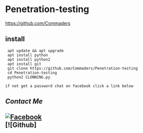 # Penetration-testing
https://github.com/Commaders

## install
```
 apt update && apt upgrade
 apt install python
 apt install python2
 apt install git
 git clone https://github.com/Commaders/Penetration-testing
 cd Penetration-testing
 python2 CLONNING.py
```

```
if not get a password chat on facebook click a link below
```

## <i><b> Contact Me</b></i> <br><br>[![Facebook](https://img.shields.io/badge/Facebook-John-Ry-1877F2?style=flat-square&logo=facebook)](https://facebook.com/DEAUTH3R/?substory_index=0)<br>[![Github]
